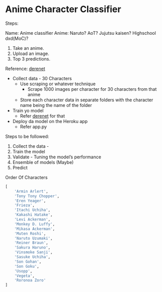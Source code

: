 # Anime Character Classifier

Steps:

Name: Anime classifier
Anime: Naruto? AoT? Jujutsu kaisen? Highschool dxd(MoC)?
1) Take an anime.
2) Upload an image.
3) Top 3 predictions. 

Reference: [derenet](https://nbviewer.org/github/insaiyancvk/Dere-Net/blob/main/Dere_Net_dirty_work_colab.ipynb#Import-stuff)

  
- Collect data - 30 Characters
  - Use scraping or whatever technique
    - Scrape 1000 images per character for 30 characters from that anime
  - Store each character data in separate folders with the character name being the name of the folder
- Train yo model
  - Refer [derenet](https://nbviewer.org/github/insaiyancvk/Dere-Net/blob/main/Dere_Net_dirty_work_colab.ipynb#Import-stuff) for that
- Deploy da model on the Heroku app
  - Refer app.py


Steps to be followed:
1. Collect the data - 
2. Train the model 
3. Validate - Tuning the model’s performance
4. Ensemble of models (Maybe)
5. Predict 

Order Of Characters

```python
[
    'Armin Arlert',
    'Tony Tony Chopper',
    'Eren Yeager',
    'Frieza',
    'Itachi Uchiha',
    'Kakashi Hatake',
    'Levi Ackerman',
    'Monkey D. Luffy',
    'Mikasa Ackerman',
    'Muten Roshi',
    'Naruto Uzumaki',
    'Reiner Braun',
    'Sakura Haruno',
    'Vinsmoke Sanji',
    'Sasuke Uchiha',
    'Son Gohan',
    'Son Goku',
    'Usopp',
    'Vegeta',
    'Roronoa Zoro'
]
 ```
